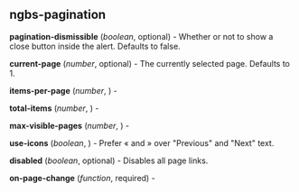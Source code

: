 ## ngbs-pagination

**pagination-dismissible** (*boolean*, optional) - Whether or not to show a close button inside the alert. Defaults to false.

**current-page** (*number*, optional) - The currently selected page. Defaults to 1.

**items-per-page** (*number*, ) - 

**total-items** (*number*, ) - 

**max-visible-pages** (*number*, ) - 

**use-icons** (*boolean*, ) - Prefer &laquo; and &raquo; over "Previous" and "Next" text.

**disabled** (*boolean*, optional) - Disables all page links.

**on-page-change** (*function*, required) - 
